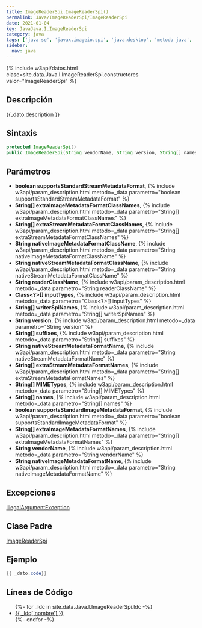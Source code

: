```yaml
---
title: ImageReaderSpi.ImageReaderSpi()
permalink: Java/ImageReaderSpi/ImageReaderSpi
date: 2021-01-04
key: JavaJava.I.ImageReaderSpi
category: java
tags: ['java se', 'javax.imageio.spi', 'java.desktop', 'metodo java', 'Java 1.0']
sidebar: 
  nav: java
---
```


{% include w3api/datos.html clase=site.data.Java.I.ImageReaderSpi.constructores valor="ImageReaderSpi" %}

## Descripción
{{_dato.description }}

## Sintaxis
~~~java
protected ImageReaderSpi()
public ImageReaderSpi(String vendorName, String version, String[] names, String[] suffixes, String[] MIMETypes, String readerClassName, Class<?>[] inputTypes, String[] writerSpiNames, boolean supportsStandardStreamMetadataFormat, String nativeStreamMetadataFormatName, String nativeStreamMetadataFormatClassName, String[] extraStreamMetadataFormatNames, String[] extraStreamMetadataFormatClassNames, boolean supportsStandardImageMetadataFormat, String nativeImageMetadataFormatName, String nativeImageMetadataFormatClassName, String[] extraImageMetadataFormatNames, String[] extraImageMetadataFormatClassNames)
~~~

## Parámetros
* **boolean supportsStandardStreamMetadataFormat**,  {% include w3api/param_description.html metodo=_data parametro="boolean supportsStandardStreamMetadataFormat" %}
* **String[] extraImageMetadataFormatClassNames**,  {% include w3api/param_description.html metodo=_data parametro="String[] extraImageMetadataFormatClassNames" %}
* **String[] extraStreamMetadataFormatClassNames**,  {% include w3api/param_description.html metodo=_data parametro="String[] extraStreamMetadataFormatClassNames" %}
* **String nativeImageMetadataFormatClassName**,  {% include w3api/param_description.html metodo=_data parametro="String nativeImageMetadataFormatClassName" %}
* **String nativeStreamMetadataFormatClassName**,  {% include w3api/param_description.html metodo=_data parametro="String nativeStreamMetadataFormatClassName" %}
* **String readerClassName**,  {% include w3api/param_description.html metodo=_data parametro="String readerClassName" %}
* **Class&lt;?&gt;[] inputTypes**,  {% include w3api/param_description.html metodo=_data parametro="Class<?>[] inputTypes" %}
* **String[] writerSpiNames**,  {% include w3api/param_description.html metodo=_data parametro="String[] writerSpiNames" %}
* **String version**,  {% include w3api/param_description.html metodo=_data parametro="String version" %}
* **String[] suffixes**,  {% include w3api/param_description.html metodo=_data parametro="String[] suffixes" %}
* **String nativeStreamMetadataFormatName**,  {% include w3api/param_description.html metodo=_data parametro="String nativeStreamMetadataFormatName" %}
* **String[] extraStreamMetadataFormatNames**,  {% include w3api/param_description.html metodo=_data parametro="String[] extraStreamMetadataFormatNames" %}
* **String[] MIMETypes**,  {% include w3api/param_description.html metodo=_data parametro="String[] MIMETypes" %}
* **String[] names**,  {% include w3api/param_description.html metodo=_data parametro="String[] names" %}
* **boolean supportsStandardImageMetadataFormat**,  {% include w3api/param_description.html metodo=_data parametro="boolean supportsStandardImageMetadataFormat" %}
* **String[] extraImageMetadataFormatNames**,  {% include w3api/param_description.html metodo=_data parametro="String[] extraImageMetadataFormatNames" %}
* **String vendorName**,  {% include w3api/param_description.html metodo=_data parametro="String vendorName" %}
* **String nativeImageMetadataFormatName**,  {% include w3api/param_description.html metodo=_data parametro="String nativeImageMetadataFormatName" %}

## Excepciones
[IllegalArgumentException](/Java/IllegalArgumentException/)

## Clase Padre
[ImageReaderSpi](/Java/ImageReaderSpi/)

## Ejemplo
~~~java
{{ _dato.code}}
~~~

## Líneas de Código
<ul>
{%- for _ldc in site.data.Java.I.ImageReaderSpi.ldc -%}
   <li>
       <a href="{{_ldc['url'] }}">{{ _ldc['nombre'] }}</a>
   </li>
{%- endfor -%}
</ul>

